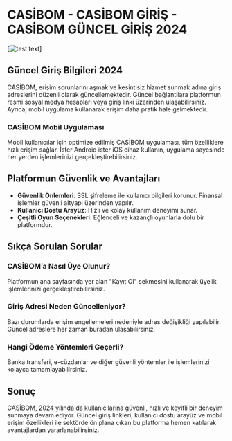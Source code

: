 # CASİBOM - CASİBOM GİRİŞ - CASİBOM GÜNCEL GİRİŞ 2024
[![test text](https://camo.githubusercontent.com/6e6327bb007d48ae7db565dba00ecf5bb6237537e2f409ceec96e95ab35bb59c/68747470733a2f2f7265736d696d2e6e65742f63646e2f323032342f31302f30372f6d516f63616a2e706e67)]
## Güncel Giriş Bilgileri 2024

CASİBOM, erişim sorunlarını aşmak ve kesintisiz hizmet sunmak adına giriş adreslerini düzenli olarak güncellemektedir. Güncel bağlantılara platformun resmi sosyal medya hesapları veya giriş linki üzerinden ulaşabilirsiniz. Ayrıca, mobil uygulama kullanarak erişim daha pratik hale gelmektedir.

### CASİBOM Mobil Uygulaması

Mobil kullanıcılar için optimize edilmiş CASİBOM uygulaması, tüm özelliklere hızlı erişim sağlar. İster Android ister iOS cihaz kullanın, uygulama sayesinde her yerden işlemlerinizi gerçekleştirebilirsiniz.

## Platformun Güvenlik ve Avantajları

- **Güvenlik Önlemleri**: SSL şifreleme ile kullanıcı bilgileri korunur. Finansal işlemler güvenli altyapı üzerinden yapılır.
- **Kullanıcı Dostu Arayüz**: Hızlı ve kolay kullanım deneyimi sunar.
- **Çeşitli Oyun Seçenekleri**: Eğlenceli ve kazançlı oyunlarla dolu bir platformdur.

## Sıkça Sorulan Sorular

### CASİBOM’a Nasıl Üye Olunur?
Platformun ana sayfasında yer alan "Kayıt Ol" sekmesini kullanarak üyelik işlemlerinizi gerçekleştirebilirsiniz.

### Giriş Adresi Neden Güncelleniyor?
Bazı durumlarda erişim engellemeleri nedeniyle adres değişikliği yapılabilir. Güncel adreslere her zaman buradan ulaşabilirsiniz.

### Hangi Ödeme Yöntemleri Geçerli?
Banka transferi, e-cüzdanlar ve diğer güvenli yöntemler ile işlemlerinizi kolayca tamamlayabilirsiniz.

## Sonuç

CASİBOM, 2024 yılında da kullanıcılarına güvenli, hızlı ve keyifli bir deneyim sunmaya devam ediyor. Güncel giriş linkleri, kullanıcı dostu arayüz ve mobil erişim özellikleri ile sektörde ön plana çıkan bu platforma hemen katılarak avantajlardan yararlanabilirsiniz.




